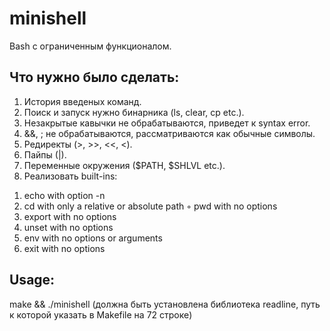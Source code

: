 # minishell
Bash с ограниченным функционалом. 
## Что нужно было сделать:
1) История введеных команд.
2) Поиск и запуск нужно бинарника (ls, clear, cp etc.).
3) Незакрытые кавычки не обрабатываются, приведет к syntax error.
4) &&, ; не обрабатываются, рассматриваются как обычные символы.
5) Редиректы (>, >>, <<, <).
6) Пайпы (|). 
7) Переменные окружения ($PATH, $SHLVL etc.).
8) Реализовать built-ins:
  1. echo with option -n
  2. cd with only a relative or absolute path ◦ pwd with no options
  3. export with no options
  4. unset with no options
  5. env with no options or arguments
  6. exit with no options
## Usage:
make && ./minishell (должна быть установлена библиотека readline, путь к которой указать в Makefile на 72 строке)
